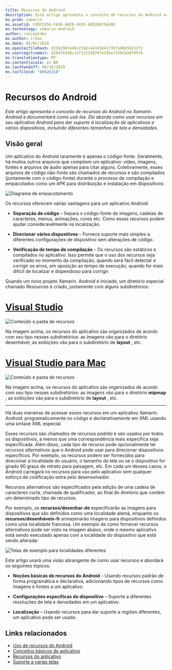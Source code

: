 ```yaml
---
title: Recursos do Android
description: Este artigo apresenta o conceito de recursos do Android no Xamarin. Android e documentará como usá-los. Ele aborda como usar recursos em seu aplicativo Android para dar suporte à localização de aplicativos e vários dispositivos, incluindo diferentes tamanhos de tela e densidades.
ms.prod: xamarin
ms.assetid: C0DCC856-FA36-04CD-443F-68D26075649E
ms.technology: xamarin-android
author: conceptdev
ms.author: crdun
ms.date: 02/01/2018
ms.openlocfilehash: d23b29b7e49c210dc44163e41735fa96b55d12f2
ms.sourcegitcommit: 6264fb540ca1f131328707e295e7259cb10f95fb
ms.translationtype: MT
ms.contentlocale: pt-BR
ms.lasthandoff: 08/16/2019
ms.locfileid: "69526318"
---
```

# <a name="android-resources"></a>Recursos do Android

_Este artigo apresenta o conceito de recursos do Android no Xamarin. Android e documentará como usá-los. Ele aborda como usar recursos em seu aplicativo Android para dar suporte à localização de aplicativos e vários dispositivos, incluindo diferentes tamanhos de tela e densidades._


## <a name="overview"></a>Visão geral

Um aplicativo do Android raramente é apenas o código-fonte. Geralmente, há muitos outros arquivos que compõem um aplicativo: vídeo, imagens, fontes e arquivos de áudio apenas para citar alguns. Coletivamente, esses arquivos de código não-fonte são chamados de recursos e são compilados (juntamente com o código-fonte) durante o processo de compilação e empacotados como um APK para distribuição e instalação em dispositivos:

![Diagrama de empacotamento](images/packaging-diagram.png)

Os recursos oferecem várias vantagens para um aplicativo Android:

- **Separação de código** &ndash; Separa o código-fonte de imagens, cadeias de caracteres, menus, animações, cores etc. Como esses recursos podem ajudar consideravelmente na localização.

- **Direcionar vários dispositivos** &ndash; Fornece suporte mais simples a diferentes configurações de dispositivo sem alterações de código.

- **Verificação de tempo de compilação** &ndash; Os recursos são estáticos e compilados no aplicativo. Isso permite que o uso dos recursos seja verificado no momento da compilação, quando será fácil detectar e corrigir os erros, em oposição ao tempo de execução, quando for mais difícil de localizar e dispendioso para corrigir.

Quando um novo projeto Xamarin. Android é iniciado, um diretório especial chamado Resources é criado, juntamente com alguns subdiretórios:

# <a name="visual-studiotabwindows"></a>[Visual Studio](#tab/windows)

![Conteúdo e pasta de recursos](images/resources-folder-vs.png)

Na imagem acima, os recursos do aplicativo são organizados de acordo com seu tipo nesses subdiretórios: as imagens vão para o diretório desenhável; as exibições vão para o subdiretório de **layout** , etc.
 
# <a name="visual-studio-for-mactabmacos"></a>[Visual Studio para Mac](#tab/macos)

![Conteúdo e pasta de recursos](images/resources-folder-xs.png)

Na imagem acima, os recursos do aplicativo são organizados de acordo com seu tipo nesses subdiretórios: as imagens vão para o diretório **mipmap** ; as exibições vão para o subdiretório de **layout** , etc.
 
-----

Há duas maneiras de acessar esses recursos em um aplicativo Xamarin. Android: programaticamente no código e *declarativamente* em XML usando uma sintaxe XML especial.

Esses recursos são chamados de *recursos padrão* e são usados por todos os dispositivos, a menos que uma correspondência mais específica seja especificada. Além disso, cada tipo de recurso pode opcionalmente ter *recursos alternativos* que o Android pode usar para direcionar dispositivos específicos. Por exemplo, os recursos podem ser fornecidos para direcionar a localidade do usuário, o tamanho da tela ou se o dispositivo for girado 90 graus de retrato para paisagem, etc. Em cada um desses casos, o Android carregará os recursos para uso pelo aplicativo sem qualquer esforço de codificação extra pelo desenvolvedor.

Recursos alternativos são especificados pela adição de uma cadeia de caracteres curta, chamada de qualificador, ao final do diretório que contém um determinado tipo de recursos.

Por exemplo, os **recursos/desenhar-de** especificarão as imagens para dispositivos que são definidos como uma localidade alemã, enquanto os **recursos/desenháveis-fr** armazenarão imagens para dispositivos definidos como uma localidade francesa. Um exemplo de como fornecer recursos alternativos pode ser visto na imagem abaixo, onde o mesmo aplicativo está sendo executado apenas com a localidade do dispositivo que está sendo alterada:

![Telas de exemplo para localidades diferentes](images/localized-screenshots.png)

Este artigo usará uma visão abrangente de como usar recursos e abordará os seguintes tópicos:

- **Noções básicas de recursos do Android** &ndash; Usando recursos padrão de forma programática e declarativa, adicionando tipos de recursos como imagens e fontes a um aplicativo.

- **Configurações específicas do dispositivo** &ndash; Suporte a diferentes resoluções de tela e densidades em um aplicativo.

- **Localização** &ndash; Usando recursos para dar suporte a regiões diferentes, um aplicativo pode ser usado.


## <a name="related-links"></a>Links relacionados

- [Uso de recursos do Android](~/android/app-fundamentals/resources-in-android/android-assets.md)
- [Conceitos básicos de aplicativo](https://developer.android.com/guide/topics/fundamentals.html)
- [Recursos do aplicativo](https://developer.android.com/guide/topics/resources/index.html)
- [Suporte a várias telas](https://developer.android.com/guide/practices/screens_support.html)

